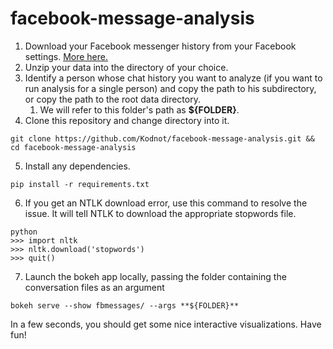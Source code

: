 # facebook-message-analysis

1. Download your Facebook messenger history from your Facebook settings. 
[More here.](https://www.zapptales.com/en/download-facebook-messenger-chat-history-how-to/)
1. Unzip your data into the directory of your choice.
1. Identify a person whose chat history you want to analyze (if you want to run analysis for a single person) and copy the path to his subdirectory, or copy the path to the root data directory.
    1. We will refer to this folder's path as **${FOLDER}**.
1. Clone this repository and change directory into it.
```
git clone https://github.com/Kodnot/facebook-message-analysis.git && cd facebook-message-analysis
```
5. Install any dependencies.
```
pip install -r requirements.txt
```
6. If you get an NTLK download error, use this command to resolve the issue. 
It will tell NTLK to download the appropriate stopwords file.
```
python
>>> import nltk
>>> nltk.download('stopwords')
>>> quit()
```
7. Launch the bokeh app locally, passing the folder containing the conversation files as an argument
```
bokeh serve --show fbmessages/ --args **${FOLDER}**
```

In a few seconds, you should get some nice interactive visualizations. Have fun!